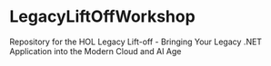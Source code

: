 # LegacyLiftOffWorkshop
Repository for the HOL Legacy Lift-off - Bringing Your Legacy .NET Application into the Modern Cloud and AI Age
